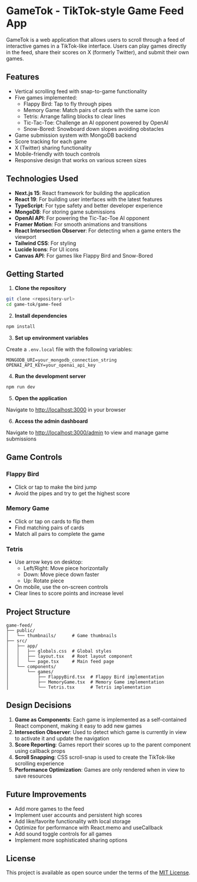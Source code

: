# GameTok - TikTok-style Game Feed App

GameTok is a web application that allows users to scroll through a feed of interactive games in a TikTok-like interface. Users can play games directly in the feed, share their scores on X (formerly Twitter), and submit their own games.

## Features

- Vertical scrolling feed with snap-to-game functionality
- Five games implemented:
  - Flappy Bird: Tap to fly through pipes
  - Memory Game: Match pairs of cards with the same icon
  - Tetris: Arrange falling blocks to clear lines
  - Tic-Tac-Toe: Challenge an AI opponent powered by OpenAI
  - Snow-Bored: Snowboard down slopes avoiding obstacles
- Game submission system with MongoDB backend
- Score tracking for each game
- X (Twitter) sharing functionality
- Mobile-friendly with touch controls
- Responsive design that works on various screen sizes

## Technologies Used

- **Next.js 15**: React framework for building the application
- **React 19**: For building user interfaces with the latest features
- **TypeScript**: For type safety and better developer experience
- **MongoDB**: For storing game submissions
- **OpenAI API**: For powering the Tic-Tac-Toe AI opponent
- **Framer Motion**: For smooth animations and transitions
- **React Intersection Observer**: For detecting when a game enters the viewport
- **Tailwind CSS**: For styling
- **Lucide Icons**: For UI icons
- **Canvas API**: For games like Flappy Bird and Snow-Bored

## Getting Started

1. **Clone the repository**

```bash
git clone <repository-url>
cd game-tok/game-feed
```

2. **Install dependencies**

```bash
npm install
```

3. **Set up environment variables**

Create a `.env.local` file with the following variables:

```
MONGODB_URI=your_mongodb_connection_string
OPENAI_API_KEY=your_openai_api_key
```

4. **Run the development server**

```bash
npm run dev
```

5. **Open the application**

Navigate to [http://localhost:3000](http://localhost:3000) in your browser

6. **Access the admin dashboard**

Navigate to [http://localhost:3000/admin](http://localhost:3000/admin) to view and manage game submissions

## Game Controls

### Flappy Bird
- Click or tap to make the bird jump
- Avoid the pipes and try to get the highest score

### Memory Game
- Click or tap on cards to flip them
- Find matching pairs of cards
- Match all pairs to complete the game

### Tetris
- Use arrow keys on desktop:
  - Left/Right: Move piece horizontally
  - Down: Move piece down faster
  - Up: Rotate piece
- On mobile, use the on-screen controls
- Clear lines to score points and increase level

## Project Structure

```
game-feed/
├── public/
│   └── thumbnails/      # Game thumbnails
├── src/
│   ├── app/
│   │   ├── globals.css  # Global styles
│   │   ├── layout.tsx   # Root layout component
│   │   └── page.tsx     # Main feed page
│   └── components/
│       └── games/
│           ├── FlappyBird.tsx  # Flappy Bird implementation
│           ├── MemoryGame.tsx  # Memory Game implementation
│           └── Tetris.tsx      # Tetris implementation
```

## Design Decisions

1. **Game as Components**: Each game is implemented as a self-contained React component, making it easy to add new games
2. **Intersection Observer**: Used to detect which game is currently in view to activate it and update the navigation
3. **Score Reporting**: Games report their scores up to the parent component using callback props
4. **Scroll Snapping**: CSS scroll-snap is used to create the TikTok-like scrolling experience
5. **Performance Optimization**: Games are only rendered when in view to save resources

## Future Improvements

- Add more games to the feed
- Implement user accounts and persistent high scores
- Add like/favorite functionality with local storage
- Optimize for performance with React.memo and useCallback
- Add sound toggle controls for all games
- Implement more sophisticated sharing options

## License

This project is available as open source under the terms of the [MIT License](LICENSE).
